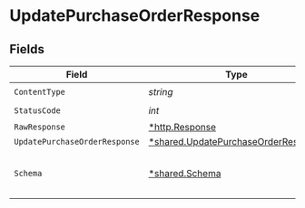 # UpdatePurchaseOrderResponse


## Fields

| Field                                                                                     | Type                                                                                      | Required                                                                                  | Description                                                                               |
| ----------------------------------------------------------------------------------------- | ----------------------------------------------------------------------------------------- | ----------------------------------------------------------------------------------------- | ----------------------------------------------------------------------------------------- |
| `ContentType`                                                                             | *string*                                                                                  | :heavy_check_mark:                                                                        | N/A                                                                                       |
| `StatusCode`                                                                              | *int*                                                                                     | :heavy_check_mark:                                                                        | N/A                                                                                       |
| `RawResponse`                                                                             | [*http.Response](https://pkg.go.dev/net/http#Response)                                    | :heavy_minus_sign:                                                                        | N/A                                                                                       |
| `UpdatePurchaseOrderResponse`                                                             | [*shared.UpdatePurchaseOrderResponse](../../models/shared/updatepurchaseorderresponse.md) | :heavy_minus_sign:                                                                        | Success                                                                                   |
| `Schema`                                                                                  | [*shared.Schema](../../models/shared/schema.md)                                           | :heavy_minus_sign:                                                                        | The request made is not valid.                                                            |
